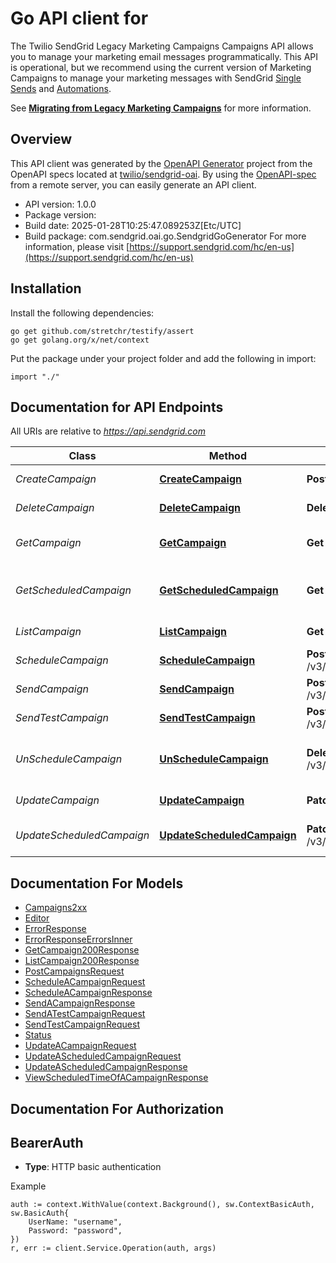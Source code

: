 # Go API client for 

The Twilio SendGrid Legacy Marketing Campaigns Campaigns API allows you to manage your marketing email messages programmatically. This API is operational, but we recommend using the current version of Marketing Campaigns to manage your marketing messages with SendGrid [Single Sends](https://docs.sendgrid.com/api-reference/single-sends/) and [Automations](https://docs.sendgrid.com/ui/sending-email/getting-started-with-automation).

See [**Migrating from Legacy Marketing Campaigns**](https://docs.sendgrid.com/ui/sending-email/migrating-from-legacy-marketing-campaigns) for more information.

## Overview
This API client was generated by the [OpenAPI Generator](https://openapi-generator.tech) project from the OpenAPI specs located at [twilio/sendgrid-oai](https://github.com/twilio/sendgrid-oai/tree/main/spec).  By using the [OpenAPI-spec](https://www.openapis.org/) from a remote server, you can easily generate an API client.

- API version: 1.0.0
- Package version: 
- Build date: 2025-01-28T10:25:47.089253Z[Etc/UTC]
- Build package: com.sendgrid.oai.go.SendgridGoGenerator
For more information, please visit [https://support.sendgrid.com/hc/en-us](https://support.sendgrid.com/hc/en-us)

## Installation

Install the following dependencies:

```shell
go get github.com/stretchr/testify/assert
go get golang.org/x/net/context
```

Put the package under your project folder and add the following in import:

```golang
import "./"
```

## Documentation for API Endpoints

All URIs are relative to *https://api.sendgrid.com*

Class | Method | HTTP request | Description
------------ | ------------- | ------------- | -------------
*CreateCampaign* | [**CreateCampaign**](docs/CreateCampaign.md#createcampaign) | **Post** /v3/campaigns | Create a Campaign
*DeleteCampaign* | [**DeleteCampaign**](docs/DeleteCampaign.md#deletecampaign) | **Delete** /v3/campaigns/{CampaignId} | Delete a Campaign
*GetCampaign* | [**GetCampaign**](docs/GetCampaign.md#getcampaign) | **Get** /v3/campaigns/{CampaignId} | Retrieve a single campaign
*GetScheduledCampaign* | [**GetScheduledCampaign**](docs/GetScheduledCampaign.md#getscheduledcampaign) | **Get** /v3/campaigns/{CampaignId}/schedules | View Scheduled Time of a Campaign
*ListCampaign* | [**ListCampaign**](docs/ListCampaign.md#listcampaign) | **Get** /v3/campaigns | Retrieve all Campaigns
*ScheduleCampaign* | [**ScheduleCampaign**](docs/ScheduleCampaign.md#schedulecampaign) | **Post** /v3/campaigns/{CampaignId}/schedules | Schedule a Campaign
*SendCampaign* | [**SendCampaign**](docs/SendCampaign.md#sendcampaign) | **Post** /v3/campaigns/{CampaignId}/schedules/now | Send a Campaign
*SendTestCampaign* | [**SendTestCampaign**](docs/SendTestCampaign.md#sendtestcampaign) | **Post** /v3/campaigns/{CampaignId}/schedules/test | Send a Test Campaign
*UnScheduleCampaign* | [**UnScheduleCampaign**](docs/UnScheduleCampaign.md#unschedulecampaign) | **Delete** /v3/campaigns/{CampaignId}/schedules | Unschedule a Scheduled Campaign
*UpdateCampaign* | [**UpdateCampaign**](docs/UpdateCampaign.md#updatecampaign) | **Patch** /v3/campaigns/{CampaignId} | Update a Campaign
*UpdateScheduledCampaign* | [**UpdateScheduledCampaign**](docs/UpdateScheduledCampaign.md#updatescheduledcampaign) | **Patch** /v3/campaigns/{CampaignId}/schedules | Update a Scheduled Campaign


## Documentation For Models

 - [Campaigns2xx](Campaigns2xx.md)
 - [Editor](Editor.md)
 - [ErrorResponse](ErrorResponse.md)
 - [ErrorResponseErrorsInner](ErrorResponseErrorsInner.md)
 - [GetCampaign200Response](GetCampaign200Response.md)
 - [ListCampaign200Response](ListCampaign200Response.md)
 - [PostCampaignsRequest](PostCampaignsRequest.md)
 - [ScheduleACampaignRequest](ScheduleACampaignRequest.md)
 - [ScheduleACampaignResponse](ScheduleACampaignResponse.md)
 - [SendACampaignResponse](SendACampaignResponse.md)
 - [SendATestCampaignRequest](SendATestCampaignRequest.md)
 - [SendTestCampaignRequest](SendTestCampaignRequest.md)
 - [Status](Status.md)
 - [UpdateACampaignRequest](UpdateACampaignRequest.md)
 - [UpdateAScheduledCampaignRequest](UpdateAScheduledCampaignRequest.md)
 - [UpdateAScheduledCampaignResponse](UpdateAScheduledCampaignResponse.md)
 - [ViewScheduledTimeOfACampaignResponse](ViewScheduledTimeOfACampaignResponse.md)


## Documentation For Authorization



## BearerAuth

- **Type**: HTTP basic authentication

Example

```golang
auth := context.WithValue(context.Background(), sw.ContextBasicAuth, sw.BasicAuth{
    UserName: "username",
    Password: "password",
})
r, err := client.Service.Operation(auth, args)
```

